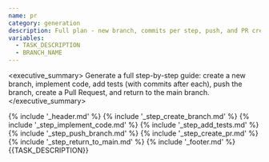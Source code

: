 ```yaml
---
name: pr
category: generation
description: Full plan - new branch, commits per step, push, and PR creation.
variables:
  - TASK_DESCRIPTION
  - BRANCH_NAME
---
```

<executive_summary>
Generate a full step-by-step guide: create a new branch, implement code, add tests (with commits after each), push the branch, create a Pull Request, and return to the main branch.
</executive_summary>

<instructions>
{% include '_header.md' %}
{% include '_step_create_branch.md' %}
{% include '_step_implement_code.md' %}
{% include '_step_add_tests.md' %}
{% include '_step_push_branch.md' %}
{% include '_step_create_pr.md' %}
{% include '_step_return_to_main.md' %}
{% include '_footer.md' %}
</instructions>

<task>
{{TASK_DESCRIPTION}}
</task>